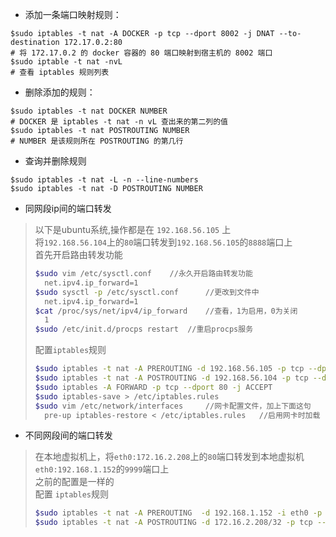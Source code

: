 - 添加一条端口映射规则：

```
$sudo iptables -t nat -A DOCKER -p tcp --dport 8002 -j DNAT --to-destination 172.17.0.2:80
# 将 172.17.0.2 的 docker 容器的 80 端口映射到宿主机的 8002 端口
$sudo iptable -t nat -nvL
# 查看 iptables 规则列表
```

- 删除添加的规则：

```
$sudo iptables -t nat DOCKER NUMBER
# DOCKER 是 iptables -t nat -n vL 查出来的第二列的值
$sudo iptables -t nat POSTROUTING NUMBER
# NUMBER 是该规则所在 POSTROUTING 的第几行
```

- 查询并删除规则

```
$sudo iptables -t nat -L -n --line-numbers
$sudo iptables -t nat -D POSTROUTING NUMBER
```

- 同网段ip间的端口转发

> 以下是ubuntu系统,操作都是在 `192.168.56.105` 上<br>
> 将`192.168.56.104`上的`80`端口转发到`192.168.56.105`的`8888`端口上<br>
> 首先开启路由转发功能<br>
> ```bash
> $sudo vim /etc/sysctl.conf    //永久开启路由转发功能
>   net.ipv4.ip_forward=1
> $sudo sysctl -p /etc/sysctl.conf      //更改到文件中
>   net.ipv4.ip_forward=1
> $cat /proc/sys/net/ipv4/ip_forward    //查看，1为启用，0为关闭
>   1
> $sudo /etc/init.d/procps restart  //重启procps服务
>```
> 配置`iptables`规则
> ```bash
> $sudo iptables -t nat -A PREROUTING -d 192.168.56.105 -p tcp --dport 8888 -j DNAT --to-destination 192.168.56.104:80
> $sudo iptables -t nat -A POSTROUTING -d 192.168.56.104 -p tcp --dport 80 -j SNAT --to 192.168.56.105
> $sudo iptables -A FORWARD -p tcp --dport 80 -j ACCEPT
> $sudo iptables-save > /etc/iptables.rules
> $sudo vim /etc/network/interfaces     //网卡配置文件，加上下面这句
>   pre-up iptables-restore < /etc/iptables.rules   //启用网卡时加载
> ```

- 不同网段间的端口转发

> 在本地虚拟机上，将`eth0:172.16.2.208`上的`80`端口转发到本地虚拟机`eth0:192.168.1.152`的`9999`端口上<br>
> 之前的配置是一样的<br>
> 配置 `iptables`规则
> ```bash
> $sudo iptables -t nat -A PREROUTING  -d 192.168.1.152 -i eth0 -p tcp --dport 9999 -j DNAT --to-destination 172.16.2.208:80
> $sudo iptables -t nat -A POSTROUTING -d 172.16.2.208/32 -p tcp --dport 80 -j MASQUERADE
> ```
